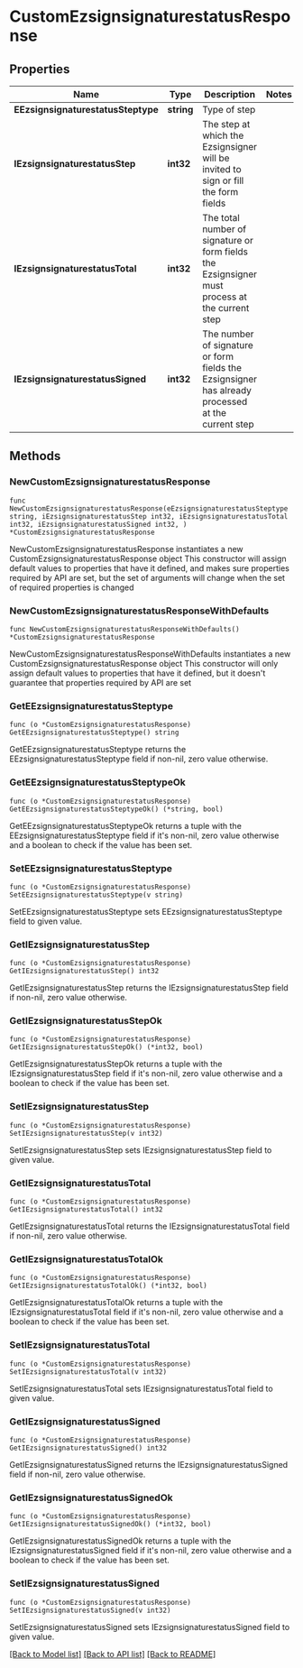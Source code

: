 # CustomEzsignsignaturestatusResponse

## Properties

Name | Type | Description | Notes
------------ | ------------- | ------------- | -------------
**EEzsignsignaturestatusSteptype** | **string** | Type of step | 
**IEzsignsignaturestatusStep** | **int32** | The step at which the Ezsignsigner will be invited to sign or fill the form fields | 
**IEzsignsignaturestatusTotal** | **int32** | The total number of signature or form fields the Ezsignsigner must process at the current step | 
**IEzsignsignaturestatusSigned** | **int32** | The number of signature or form fields the Ezsignsigner has already processed at the current step | 

## Methods

### NewCustomEzsignsignaturestatusResponse

`func NewCustomEzsignsignaturestatusResponse(eEzsignsignaturestatusSteptype string, iEzsignsignaturestatusStep int32, iEzsignsignaturestatusTotal int32, iEzsignsignaturestatusSigned int32, ) *CustomEzsignsignaturestatusResponse`

NewCustomEzsignsignaturestatusResponse instantiates a new CustomEzsignsignaturestatusResponse object
This constructor will assign default values to properties that have it defined,
and makes sure properties required by API are set, but the set of arguments
will change when the set of required properties is changed

### NewCustomEzsignsignaturestatusResponseWithDefaults

`func NewCustomEzsignsignaturestatusResponseWithDefaults() *CustomEzsignsignaturestatusResponse`

NewCustomEzsignsignaturestatusResponseWithDefaults instantiates a new CustomEzsignsignaturestatusResponse object
This constructor will only assign default values to properties that have it defined,
but it doesn't guarantee that properties required by API are set

### GetEEzsignsignaturestatusSteptype

`func (o *CustomEzsignsignaturestatusResponse) GetEEzsignsignaturestatusSteptype() string`

GetEEzsignsignaturestatusSteptype returns the EEzsignsignaturestatusSteptype field if non-nil, zero value otherwise.

### GetEEzsignsignaturestatusSteptypeOk

`func (o *CustomEzsignsignaturestatusResponse) GetEEzsignsignaturestatusSteptypeOk() (*string, bool)`

GetEEzsignsignaturestatusSteptypeOk returns a tuple with the EEzsignsignaturestatusSteptype field if it's non-nil, zero value otherwise
and a boolean to check if the value has been set.

### SetEEzsignsignaturestatusSteptype

`func (o *CustomEzsignsignaturestatusResponse) SetEEzsignsignaturestatusSteptype(v string)`

SetEEzsignsignaturestatusSteptype sets EEzsignsignaturestatusSteptype field to given value.


### GetIEzsignsignaturestatusStep

`func (o *CustomEzsignsignaturestatusResponse) GetIEzsignsignaturestatusStep() int32`

GetIEzsignsignaturestatusStep returns the IEzsignsignaturestatusStep field if non-nil, zero value otherwise.

### GetIEzsignsignaturestatusStepOk

`func (o *CustomEzsignsignaturestatusResponse) GetIEzsignsignaturestatusStepOk() (*int32, bool)`

GetIEzsignsignaturestatusStepOk returns a tuple with the IEzsignsignaturestatusStep field if it's non-nil, zero value otherwise
and a boolean to check if the value has been set.

### SetIEzsignsignaturestatusStep

`func (o *CustomEzsignsignaturestatusResponse) SetIEzsignsignaturestatusStep(v int32)`

SetIEzsignsignaturestatusStep sets IEzsignsignaturestatusStep field to given value.


### GetIEzsignsignaturestatusTotal

`func (o *CustomEzsignsignaturestatusResponse) GetIEzsignsignaturestatusTotal() int32`

GetIEzsignsignaturestatusTotal returns the IEzsignsignaturestatusTotal field if non-nil, zero value otherwise.

### GetIEzsignsignaturestatusTotalOk

`func (o *CustomEzsignsignaturestatusResponse) GetIEzsignsignaturestatusTotalOk() (*int32, bool)`

GetIEzsignsignaturestatusTotalOk returns a tuple with the IEzsignsignaturestatusTotal field if it's non-nil, zero value otherwise
and a boolean to check if the value has been set.

### SetIEzsignsignaturestatusTotal

`func (o *CustomEzsignsignaturestatusResponse) SetIEzsignsignaturestatusTotal(v int32)`

SetIEzsignsignaturestatusTotal sets IEzsignsignaturestatusTotal field to given value.


### GetIEzsignsignaturestatusSigned

`func (o *CustomEzsignsignaturestatusResponse) GetIEzsignsignaturestatusSigned() int32`

GetIEzsignsignaturestatusSigned returns the IEzsignsignaturestatusSigned field if non-nil, zero value otherwise.

### GetIEzsignsignaturestatusSignedOk

`func (o *CustomEzsignsignaturestatusResponse) GetIEzsignsignaturestatusSignedOk() (*int32, bool)`

GetIEzsignsignaturestatusSignedOk returns a tuple with the IEzsignsignaturestatusSigned field if it's non-nil, zero value otherwise
and a boolean to check if the value has been set.

### SetIEzsignsignaturestatusSigned

`func (o *CustomEzsignsignaturestatusResponse) SetIEzsignsignaturestatusSigned(v int32)`

SetIEzsignsignaturestatusSigned sets IEzsignsignaturestatusSigned field to given value.



[[Back to Model list]](../README.md#documentation-for-models) [[Back to API list]](../README.md#documentation-for-api-endpoints) [[Back to README]](../README.md)


